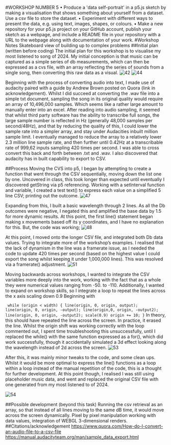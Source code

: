 #WORKSHOP NUMBER 5
•	Produce a 'data self-portrait' in a p5.js sketch by making a visualisation that shows something about yourself from a dataset. Use a csv file to store the dataset.
•	Experiment with different ways to present the data, e.g. using text, images, shapes, or colours.
•	Make a new repository for your p5.js project on your GitHub account, publish your sketch as a webpage, and include a README file in your repository with a URL to the webpage along with documentation of your work.
#Workshop Notes
Skateboard view of building up to complex problems
##Initial plan (written before coding)
The initial plan for this workshop is to visualise my most listened to song of 2024. My initial conception is that music can be captured as a simple series of db measurements, which can then be expressed as a cvs file, with an array reflecting the series of sounds from a single song, then converting this raw data as a visual.
![42](https://github.com/user-attachments/assets/ec6bd4fa-816b-43ab-9031-54fef2eb3952)
![44](https://github.com/user-attachments/assets/2e425a3d-e798-44fe-a823-c86eb6596845)


Beginning with the process of converting audio into text, I made use of audacity paired with a guide by Andrew Brown posted on Quora (link in acknowledgement). Whilst I did succeed at converting the .wav file into a simple txt document, sampling the song in its original quality would require an array of 10,496,000 samples. Which seems like a rather large amount to manually enter into an excel.
After reading into audio sampling, it seemed that whilst third party software has the ability to transcribe full songs, the large sample number is reflected in Hz (generally 48,000 samples per second/48Hz), and that by reducing the quality of this, I could lower the sample rate into a simpler array, and stay under Audacities inbuilt million sample limit. I eventually managed to reduce the array to a relatively lower 2.3 million line sample rate, and then further until 0.42Hz at a transcribable rate of 999,62 inputs sampling 420 times per second. I was able to cross convert this back and forth between .txt and .wav. I also discovered that audacity has in built capability to export to CSV. 



##Process
Moving the CVS into p5, I began by attempting to create a function that went through the CSV sequentially, moving down the list one by one. Uncovered in class, this took longer than expected until eventually I discovered getString via p5 referencing. Working with a setInterval function and variable, I created a test text() to express each value on a simplified 5 line CSV; printing out the outcome.
![47](https://github.com/user-attachments/assets/29f37083-b120-4d8c-af44-19023d184810)

Expanding from this, I built a basic wavelength through 2 lines. As all the Db outcomes were negative, I negated this and amplified the base data by 1.5 for more dynamic results. At this point, the first line() statement began making x movements based off its y coordinates, and I have no explanation for this. But, the code was working; 
![48](https://github.com/user-attachments/assets/ceb07d22-c098-4c6e-ba12-46bdc12982de)

At this point, I moved onto the longer CSV file, and integrated both Db data values. Trying to integrate more of the workshop’s examples. I realised that the lack of dynamism in the line was a framerate issue, as I needed the code to update 420 times per second (based on the highest value I could export the song whilst keeping it under 1,000,000 lines). This was resolved via a framerate() adjustment. 
![51](https://github.com/user-attachments/assets/87aaf287-b2c1-4d30-b617-8b6826844961)

Moving backwards across workshops, I wanted to integrate the CSV variables more deeply into the work, working with the fact that as a whole they were numerical values ranging from -50. to -110. Additionally, I wanted to expand on workshop skills, so I integrate a loop to repeat the lines across the x axis scaling down 0.9
Beginning with 

 `` while (origin < width) {
    line(origin, 0, origin, output);
    line(origin, 0, origin, -output);
    line(origin,0, origin, -output2);
    line(origin, 0, origin, -output2);
    scale(0.9)
    origin += 10;
  }``
In theory, this should have repeated the line across the screen. In practice, it erased the line. Whilst the origin shift was working correctly with the loop commented out, I spent time troubleshooting this unsuccessfully, until I replaced the while() with the same function expressed as a for(), which did work successfully, though it accidentally simulated a 3d effect looking along the wavelength instead of 2d across the screen.
![53](https://github.com/user-attachments/assets/821d3f4f-d24d-4b70-a004-109a29ab16c0)

After this, it was mainly minor tweaks to the code, and some clean ups. Whilst it would be more optimal to express the line() functions as a loop within a loop instead of the manual repetition of the code, this is a thought for further development.
At this point though, I realised I was still using placeholder music data, and went and replaced the original CSV file with one generated from my most listened to of 2024. 

![54](https://github.com/user-attachments/assets/46460104-883c-468e-b03a-841553ae678b)

##Possible development (beyond this task)
Running the csv retrieval as an array, so that instead of all lines moving to the same dB time, it would move across the screen dynamically. Pixel by pixel manipulation working with data values, integration of WEBGL 3-dimensional renders.
##Citations/acknowledgement	
https://www.quora.com/How-do-I-convert-an-audio-file-to-a-csv-file
https://manual.audacityteam.org/man/sample_data_export.html
